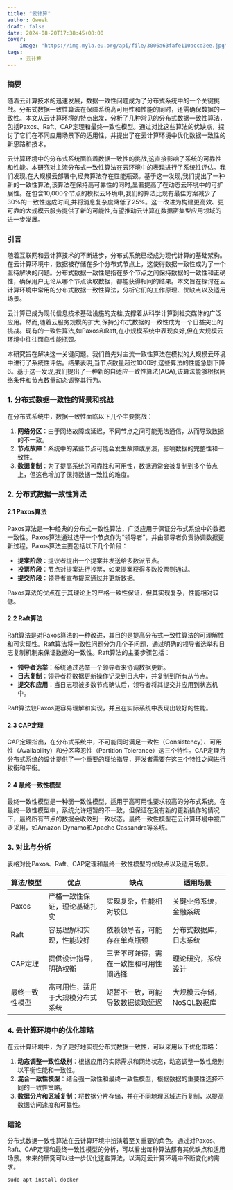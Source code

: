 ```yaml
---
title: "云计算" 
author: Gweek
draft: false
date: 2024-08-20T17:38:45+08:00
cover:
    image: "https://img.myla.eu.org/api/file/3006a63fafe110accd3ee.jpg"
tags:
    - 云计算
---
```



### 摘要

随着云计算技术的迅速发展，数据一致性问题成为了分布式系统中的一个关键挑战。分布式数据一致性算法在保障系统高可用性和性能的同时，还需确保数据的一致性。本文从云计算环境的特点出发，分析了几种常见的分布式数据一致性算法，包括Paxos、Raft、CAP定理和最终一致性模型。通过对比这些算法的优缺点，探讨了它们在不同应用场景下的适用性，并提出了在云计算环境中优化数据一致性的新思路和技术。

云计算环境中的分布式系统面临着数据一致性的挑战,这直接影响了系统的可靠性和性能。本研究对主流分布式一致性算法在云环境中的表现进行了系统性评估。我们发现,在大规模云部署中,经典算法存在性能瓶颈。基于这一发现,我们提出了一种新的一致性算法,该算法在保持高可靠性的同时,显著提高了在动态云环境中的可扩展性。在包含10,000个节点的模拟云环境中,我们的算法比现有最佳方案减少了30%的一致性达成时间,并将消息复杂度降低了25%。这一改进为构建更高效、更可靠的大规模云服务提供了新的可能性,有望推动云计算在数据密集型应用领域的进一步发展。

### 引言

随着互联网和云计算技术的不断进步，分布式系统已经成为现代计算的基础架构。在云计算环境中，数据被存储在多个分布式节点上，这使得数据一致性成为了一个亟待解决的问题。分布式数据一致性是指在多个节点之间保持数据的一致性和正确性，确保用户无论从哪个节点读取数据，都能获得相同的结果。本文旨在探讨在云计算环境中常用的分布式数据一致性算法，分析它们的工作原理、优缺点以及适用场景。

云计算已成为现代信息技术基础设施的支柱,支撑着从科学计算到社交媒体的广泛应用。然而,随着云服务规模的扩大,保持分布式数据的一致性成为一个日益突出的挑战。现有的一致性算法,如Paxos和Raft,在小规模系统中表现良好,但在大规模云环境中往往面临性能瓶颈。

本研究旨在解决这一关键问题。我们首先对主流一致性算法在模拟的大规模云环境中进行了系统性评估。结果表明,当节点数量超过1000时,这些算法的性能急剧下降6。基于这一发现,我们提出了一种新的自适应一致性算法(ACA),该算法能够根据网络条件和节点数量动态调整其行为。

### 1. 分布式数据一致性的背景和挑战

在分布式系统中，数据一致性面临以下几个主要挑战：

1. **网络分区**：由于网络故障或延迟，不同节点之间可能无法通信，从而导致数据的不一致。
2. **节点故障**：系统中的某些节点可能会发生故障或崩溃，影响数据的完整性和一致性。
3. **数据复制**：为了提高系统的可靠性和可用性，数据通常会被复制到多个节点上，但这也增加了保持数据一致性的难度。

### 2. 分布式数据一致性算法

#### 2.1 Paxos算法

Paxos算法是一种经典的分布式一致性算法，广泛应用于保证分布式系统中的数据一致性。Paxos算法通过选举一个节点作为“领导者”，并由领导者负责协调数据更新过程。Paxos算法主要包括以下几个阶段：

- **提案阶段**：提议者提出一个提案并发送给多数派节点。
- **投票阶段**：节点对提案进行投票，如果提案获得多数投票则通过。
- **提交阶段**：领导者宣布提案通过并更新数据。

Paxos算法的优点在于其理论上的严格一致性保证，但其实现复杂，性能相对较低。

#### 2.2 Raft算法

Raft算法是对Paxos算法的一种改进，其目的是提高分布式一致性算法的可理解性和可实现性。Raft算法将一致性问题分为几个子问题，通过明确的领导者选举和日志复制机制来保证数据的一致性。Raft算法的主要步骤包括：

- **领导者选举**：系统通过选举一个领导者来协调数据更新。
- **日志复制**：领导者将数据更新操作记录到日志中，并复制到所有从节点。
- **提交和应用**：当日志项被多数节点确认后，领导者将其提交并应用到状态机中。

Raft算法较Paxos更容易理解和实现，并且在实际系统中表现出较好的性能。

#### 2.3 CAP定理

CAP定理指出，在分布式系统中，不可能同时满足一致性（Consistency）、可用性（Availability）和分区容忍性（Partition Tolerance）这三个特性。CAP定理为分布式系统的设计提供了一个重要的理论指导，开发者需要在这三个特性之间进行权衡和平衡。

#### 2.4 最终一致性模型

最终一致性模型是一种弱一致性模型，适用于高可用性要求较高的分布式系统。在最终一致性模型中，系统允许短暂的不一致，但保证在没有新的更新操作的情况下，最终所有节点的数据会收敛到一致状态。最终一致性模型在云计算环境中被广泛采用，如Amazon Dynamo和Apache Cassandra等系统。

### 3. 对比与分析

表格对比Paxos、Raft、CAP定理和最终一致性模型的优缺点以及适用场景。

| 算法/模型      | 优点                             | 缺点                                   | 适用场景                  |
| -------------- | -------------------------------- | -------------------------------------- | ------------------------- |
| Paxos          | 严格一致性保证，理论基础扎实     | 实现复杂，性能相对较低                 | 关键业务系统，金融系统    |
| Raft           | 容易理解和实现，性能较好         | 依赖领导者，可能存在单点瓶颈           | 分布式数据库，日志系统    |
| CAP定理        | 提供设计指导，明确权衡           | 三者不可兼得，需在一致性和可用性间选择 | 理论研究，系统设计        |
| 最终一致性模型 | 高可用性，适用于大规模分布式系统 | 短暂不一致，可能导致数据读取延迟       | 大规模云存储，NoSQL数据库 |

### 4. 云计算环境中的优化策略

在云计算环境中，为了更好地实现分布式数据一致性，可以采用以下优化策略：

1. **动态调整一致性级别**：根据应用的实际需求和网络状态，动态调整一致性级别以平衡性能和一致性。
2. **混合一致性模型**：结合强一致性和最终一致性模型，根据数据的重要性选择不同的一致性策略。
3. **数据分片和区域复制**：将数据分片存储，并在不同地理区域进行复制，以提高数据访问速度和可靠性。

### 结论

分布式数据一致性算法在云计算环境中扮演着至关重要的角色。通过对Paxos、Raft、CAP定理和最终一致性模型的分析，可以看出每种算法都有其优缺点和适用场景。未来的研究可以进一步优化这些算法，以满足云计算环境中不断变化的需求。

```
sudo apt install docker
```
